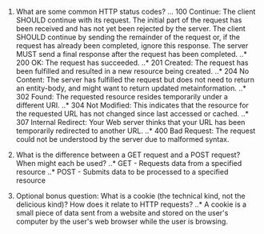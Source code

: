 1. What are some common HTTP status codes?
... 100 Continue: The client SHOULD continue with its request. The initial part of the request has been received and has not yet been rejected by the server. The client SHOULD continue by sending the remainder of the request or, if the request has already been completed, ignore this response. The server MUST send a final response after the request has been completed.
..* 200 OK: The request has succeeded. 
..* 201 Created: The request has been fulfilled and resulted in a new resource being created.
..* 204 No Content: The server has fulfilled the request but does not need to return an entity-body, and might want to return updated metainformation. 
..* 302 Found: The requested resource resides temporarily under a different URI.
..* 304 Not Modified: This indicates that the resource for the requested URL has not changed since last accessed or cached.
..* 307 Internal Redirect: Your Web server thinks that your URL has been temporarily redirected to another URL.
..* 400 Bad Request: The request could not be understood by the server due to malformed syntax. 

2. What is the difference between a GET request and a POST request? When might each be used?
..* GET - Requests data from a specified resource
..* POST - Submits data to be processed to a specified resource
3. Optional bonus question: What is a cookie (the technical kind, not the delicious kind)? How does it relate to HTTP requests?
..* A cookie is a small piece of data sent from a website and stored on the user's computer by the user's web browser while the user is browsing. 
